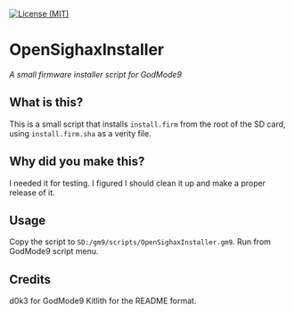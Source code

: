[![License (MIT)](https://img.shields.io/github/license/mashape/apistatus.svg?style=flat-square)]()

# OpenSighaxInstaller
_A small firmware installer script for GodMode9_

## What is this?
This is a small script that installs `install.firm` from the root of the SD card,
using `install.firm.sha` as a verity file.

## Why did you make this?
I needed it for testing. I figured I should clean it up and make a proper release
of it.

## Usage
Copy the script to `SD:/gm9/scripts/OpenSighaxInstaller.gm9`. Run from GodMode9
script menu.

## Credits
d0k3 for GodMode9
Kitlith for the README format.
